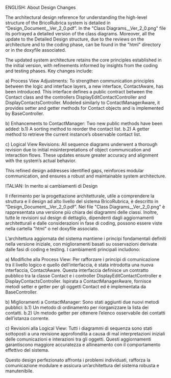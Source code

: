ENGLISH:
About Design Changes

The architectural design reference for understanding the high-level structure of the BricoRubrica system is detailed in “Design_Document__Ver_2_0.pdf”. In the "Class Diagrams__Ver_2_0.png" file its portrayed a detailed version of the class diagrams.
Moreover, all the update to the Detailed Design structure, due to the reviews on the architecture and to the coding phase, can be found in the "html" directory or in the doxyfile associated.

The updated system architecture retains the core principles established in the initial version, with refinements informed by insights from the coding and testing phases. Key changes include:

a) Process View Adjustments:
To strengthen communication principles between the logic and interface layers, a new interface, ContactAware, has been introduced. This interface defines a public contract between the Contact class and the controllers DisplayEditContactController and DisplayContactsController. Modeled similarly to ContactManagerAware, it provides setter and getter methods for Contact objects and is implemented by BaseController.

b) Enhancements to ContactManager:
Two new public methods have been added:
	b.1) A sorting method to reorder the contact list.
	b.2) A getter method to retrieve the current instance’s observable contact list.

c) Logical View Revisions:
All sequence diagrams underwent a thorough revision due to initial misinterpretations of object communication and interaction flows. These updates ensure greater accuracy and alignment with the system’s actual behavior.

This refined design addresses identified gaps, reinforces modular communication, and ensures a robust and maintainable system architecture.


ITALIAN:
In merito ai cambiamenti di Design

Il riferimento per la progettazione architetturale, utile a comprendere la struttura e il design ad alto livello del sistema BricoRubrica, è descritto in “Design_Document__Ver_2_0.pdf”. Nel file "Class Diagrams__Ver_2_0.png" è rappresentata una versione più chiara dei diagrammi delle classi.
Inoltre, tutte le revisioni sul design di dettaglio, dipendenti dagli aggiornamenti architetturali e dalle considerazioni in fase di coding, possono essere viste nella cartella "html" o nel doxyfile associato.

L’architettura aggiornata del sistema mantiene i principi fondamentali definiti nella versione iniziale, con miglioramenti basati su osservazioni derivate dalle fasi di coding e testing. I cambiamenti principali includono:

a) Modifiche alla Process View:
Per rafforzare i principi di comunicazione tra il livello logico e quello dell’interfaccia, è stata introdotta una nuova interfaccia, ContactAware. Questa interfaccia definisce un contratto pubblico tra la classe Contact e i controller DisplayEditContactController e DisplayContactsController. Ispirata a ContactManagerAware, fornisce metodi setter e getter per gli oggetti Contact ed è implementata da BaseController.

b) Miglioramenti a ContactManager:
Sono stati aggiunti due nuovi metodi pubblici:
	b.1) Un metodo di ordinamento per riorganizzare la lista dei contatti.
	b.2) Un metodo getter per ottenere l’elenco osservabile dei contatti dell’istanza 		     corrente.

c) Revisioni alla Logical View:
Tutti i diagrammi di sequenza sono stati sottoposti a una revisione approfondita a causa di mal interpretazioni iniziali delle comunicazioni e interazioni tra gli oggetti. Questi aggiornamenti garantiscono maggiore accuratezza e allineamento con il comportamento effettivo del sistema.

Questo design perfezionato affronta i problemi individuati, rafforza la comunicazione modulare e assicura un’architettura del sistema robusta e manutenibile.